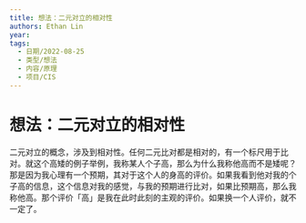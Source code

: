 ```yaml
---
title: 想法：二元对立的相对性
authors: Ethan Lin
year:
tags:
  - 日期/2022-08-25 
  - 类型/想法 
  - 内容/原理 
  - 项目/CIS 
---
```



# 想法：二元对立的相对性






二元对立的概念，涉及到相对性。任何二元比对都是相对的，有一个标尺用于比对。就这个高矮的例子举例，我称某人个子高，那么为什么我称他高而不是矮呢？那是因为我心理有一个预期，其对于这个人的身高的评价。如果我看到他对我的个子高的信息，这个信息对我的感觉，与我的预期进行比对，如果比预期高，那么我称他高。那个评价「高」是我在此时此刻的主观的评价。如果换一个人评价，就不一定了。